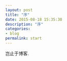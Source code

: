 ```yaml
---
layout: post
title: "序"
date: 2015-08-18 15:35:30
description: "序"
categories:
- blog
permalink: start
---
```


岂止于博客.
